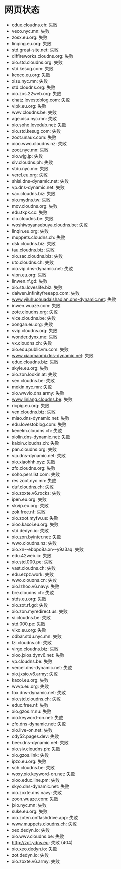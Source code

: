# 网页状态
- cdue.cloudns.ch: 失败
- veco.nyc.mn: 失败
- zosx.eu.org: 失败
- linqing.eu.org: 失败
- std.great-site.net: 失败
- diffireworks.cloudns.org: 失败
- xio.std.cloudns.org: 失败
- std.kesug.com: 失败
- kcoco.eu.org: 失败
- xisu.nyc.mn: 失败
- std.cloudns.org: 失败
- xio.zos.22web.org: 失败
- chatz.lovestoblog.com: 失败
- vipk.eu.org: 失败
- wwv.cloudns.be: 失败
- age.xisu.nyc.mn: 失败
- xio.soho.lovedub.net: 失败
- xio.std.kesug.com: 失败
- zoot.unaux.com: 失败
- xioo.wwo.cloudns.nz: 失败
- zoot.nyc.mn: 失败
- xio.wjg.jp: 失败
- siv.cloudns.ph: 失败
- stdu.nyc.mn: 失败
- vercl.eu.org: 失败
- shisi.dns-dynamic.net: 失败
- vp.dns-dynamic.net: 失败
- sac.cloudns.biz: 失败
- xio.mydns.tw: 失败
- mov.cloudns.org: 失败
- edu.tkpk.cc: 失败
- clo.cloudns.be: 失败
- woshiwoyansebuya.cloudns.be: 失败
- linqin.eu.org: 失败
- muppets.cloudns.ch: 失败
- dsk.cloudns.biz: 失败
- tau.cloudns.biz: 失败
- xio.sac.cloudns.biz: 失败
- uto.cloudns.ch: 失败
- xio.vip.dns-dynamic.net: 失败
- vipn.eu.org: 失败
- linwen.rf.gd: 失败
- xio.stu.loveslife.biz: 失败
- daiwen.infinityfreeapp.com: 失败
- www.yiluhuohuadaishadian.dns-dynamic.net: 失败
- inwen.wuaze.com: 失败
- zote.cloudns.org: 失败
- vice.cloudns.be: 失败
- xongan.eu.org: 失败
- svip.cloudns.org: 失败
- wonder.dynx.me: 失败
- vx.cloudns.ch: 失败
- xio.edu.publicvm.com: 失败
- www.xiaomaomi.dns-dynamic.net: 失败
- educ.cloudns.biz: 失败
- skyle.eu.org: 失败
- xio.zon.lookin.at: 失败
- sen.cloudns.be: 失败
- mokin.nyc.mn: 失败
- xio.wwvio.dns.army: 失败
- www.liniang.cloudns.be: 失败
- ricpig.eu.org: 失败
- ven.cloudns.biz: 失败
- miao.dns-dynamic.net: 失败
- edu.lovestoblog.com: 失败
- kenelm.cloudns.ch: 失败
- xiolin.dns-dynamic.net: 失败
- kaixin.cloudns.ch: 失败
- pan.cloudns.org: 失败
- vip.dns-dynamic.net: 失败
- xio.xiaohhh.xyz: 失败
- zfo.cloudns.org: 失败
- soho.perslist.com: 失败
- res.zoot.nyc.mn: 失败
- duf.cloudns.ch: 失败
- xio.zoxte.v6.rocks: 失败
- ipen.eu.org: 失败
- skvip.eu.org: 失败
- zok.free.nf: 失败
- xio.zoot.myfw.us: 失败
- xioo.kaxoi.eu.org: 失败
- std.dedyn.io: 失败
- xio.zon.byinter.net: 失败
- wwo.cloudns.nz: 失败
- xio.xn--ebbpo8a.xn--y9a3aq: 失败
- edu.42web.io: 失败
- xio.std.000.pe: 失败
- vast.cloudns.ch: 失败
- edu.ezpz.work: 失败
- wwo.cloudns.ch: 失败
- xio.lzhoo.v6.navy: 失败
- bre.cloudns.ch: 失败
- stds.eu.org: 失败
- xio.zot.rf.gd: 失败
- xio.zon.myredirect.us: 失败
- si.cloudns.be: 失败
- std.000.pe: 失败
- viko.eu.org: 失败
- odbar.stdu.nyc.mn: 失败
- lzi.cloudns.ch: 失败
- virgo.cloudns.biz: 失败
- xioo.jxios.dynv6.net: 失败
- vp.cloudns.be: 失败
- vercel.dns-dynamic.net: 失败
- xio.jxsio.v6.army: 失败
- kaxoi.eu.org: 失败
- wvvp.eu.org: 失败
- fox.dns-dynamic.net: 失败
- xio.std.cloudns.ch: 失败
- educ.free.nf: 失败
- xio.gzos.rr.nu: 失败
- xio.keyword-on.net: 失败
- zfo.dns-dynamic.net: 失败
- xio.live-on.net: 失败
- cdy52.pages.dev: 失败
- beer.dns-dynamic.net: 失败
- xio.siv.cloudns.ph: 失败
- xio.gzos.link: 失败
- ipzo.eu.org: 失败
- sch.cloudns.be: 失败
- woxy.xio.keyword-on.net: 失败
- xioo.educ.line.pm: 失败
- skyo.dns-dynamic.net: 失败
- xio.zoxte.dns.navy: 失败
- zoon.wuaze.com: 失败
- jxio.nyc.mn: 失败
- suke.eu.org: 失败
- xio.zoten.onflashdrive.app: 失败
- www.muppets.cloudns.ch: 失败
- xeo.dedyn.io: 失败
- xio.wwv.cloudns.be: 失败
- http://zot.ydns.eu: 失败 (404)
- xio.xeo.dedyn.io: 失败
- zot.dedyn.io: 失败
- xio.zoxte.v6.army: 失败
